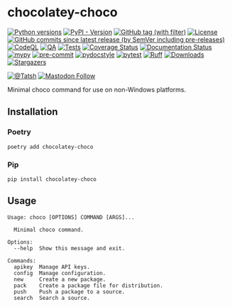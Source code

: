# chocolatey-choco

[![Python versions](https://img.shields.io/pypi/pyversions/chocolatey-choco.svg?color=blue&logo=python&logoColor=white)](https://www.python.org/)
[![PyPI - Version](https://img.shields.io/pypi/v/chocolatey-choco)](https://pypi.org/project/chocolatey-choco/)
[![GitHub tag (with filter)](https://img.shields.io/github/v/tag/Tatsh/pychoco)](https://github.com/Tatsh/pychoco/tags)
[![License](https://img.shields.io/github/license/Tatsh/pychoco)](https://github.com/Tatsh/pychoco/blob/master/LICENSE.txt)
[![GitHub commits since latest release (by SemVer including pre-releases)](https://img.shields.io/github/commits-since/Tatsh/pychoco/v0.1.3/master)](https://github.com/Tatsh/pychoco/compare/v0.1.3...master)
[![CodeQL](https://github.com/Tatsh/pychoco/actions/workflows/codeql.yml/badge.svg)](https://github.com/Tatsh/pychoco/actions/workflows/codeql.yml)
[![QA](https://github.com/Tatsh/pychoco/actions/workflows/qa.yml/badge.svg)](https://github.com/Tatsh/pychoco/actions/workflows/qa.yml)
[![Tests](https://github.com/Tatsh/pychoco/actions/workflows/tests.yml/badge.svg)](https://github.com/Tatsh/pychoco/actions/workflows/tests.yml)
[![Coverage Status](https://coveralls.io/repos/github/Tatsh/pychoco/badge.svg?branch=master)](https://coveralls.io/github/Tatsh/pychoco?branch=master)
[![Documentation Status](https://readthedocs.org/projects/chocolatey-choco/badge/?version=latest)](https://chocolatey-choco.readthedocs.org/?badge=latest)
[![mypy](https://www.mypy-lang.org/static/mypy_badge.svg)](http://mypy-lang.org/)
[![pre-commit](https://img.shields.io/badge/pre--commit-enabled-brightgreen?logo=pre-commit&logoColor=white)](https://github.com/pre-commit/pre-commit)
[![pydocstyle](https://img.shields.io/badge/pydocstyle-enabled-AD4CD3)](http://www.pydocstyle.org/en/stable/)
[![pytest](https://img.shields.io/badge/pytest-zz?logo=Pytest&labelColor=black&color=black)](https://docs.pytest.org/en/stable/)
[![Ruff](https://img.shields.io/endpoint?url=https://raw.githubusercontent.com/astral-sh/ruff/main/assets/badge/v2.json)](https://github.com/astral-sh/ruff)
[![Downloads](https://static.pepy.tech/badge/pychoco/month)](https://pepy.tech/project/pychoco)
[![Stargazers](https://img.shields.io/github/stars/Tatsh/pychoco?logo=github&style=flat)](https://github.com/Tatsh/pychoco/stargazers)

[![@Tatsh](https://img.shields.io/badge/dynamic/json?url=https%3A%2F%2Fpublic.api.bsky.app%2Fxrpc%2Fapp.bsky.actor.getProfile%2F%3Factor%3Ddid%3Aplc%3Auq42idtvuccnmtl57nsucz72%26query%3D%24.followersCount%26style%3Dsocial%26logo%3Dbluesky%26label%3DFollow%2520%40Tatsh&query=%24.followersCount&style=social&logo=bluesky&label=Follow%20%40Tatsh)](https://bsky.app/profile/Tatsh.bsky.social)
[![Mastodon Follow](https://img.shields.io/mastodon/follow/109370961877277568?domain=hostux.social&style=social)](https://hostux.social/@Tatsh)

Minimal choco command for use on non-Windows platforms.

## Installation

### Poetry

```shell
poetry add chocolatey-choco
```

### Pip

```shell
pip install chocolatey-choco
```

## Usage

```plain
Usage: choco [OPTIONS] COMMAND [ARGS]...

  Minimal choco command.

Options:
  --help  Show this message and exit.

Commands:
  apikey  Manage API keys.
  config  Manage configuration.
  new     Create a new package.
  pack    Create a package file for distribution.
  push    Push a package to a source.
  search  Search a source.
```
